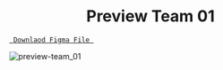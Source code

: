 <h1 align="center">Preview Team 01</h1>

<a align ="center" href="https://github.com/Dezenix/website-screens/blob/main/Website_Hero_Section/Hero01/hero01.fig"> `  Downlaod Figma File  `</a>


![preview-team_01](https://github.com/Dezenix/website-screens/blob/main/Team_Section/Team01/Preview%20Team%2001.png)
